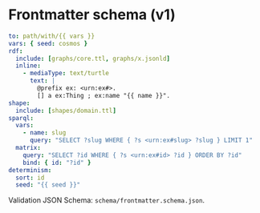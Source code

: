 # Frontmatter schema (v1)

```yaml
to: path/with/{{ vars }}
vars: { seed: cosmos }
rdf:
  include: [graphs/core.ttl, graphs/x.jsonld]
  inline:
    - mediaType: text/turtle
      text: |
        @prefix ex: <urn:ex#>.
        [] a ex:Thing ; ex:name "{{ name }}".
shape:
  include: [shapes/domain.ttl]
sparql:
  vars:
    - name: slug
      query: "SELECT ?slug WHERE { ?s <urn:ex#slug> ?slug } LIMIT 1"
  matrix:
    query: "SELECT ?id WHERE { ?s <urn:ex#id> ?id } ORDER BY ?id"
    bind: { id: "?id" }
determinism:
  sort: id
  seed: "{{ seed }}"
```

Validation JSON Schema: `schema/frontmatter.schema.json`.
